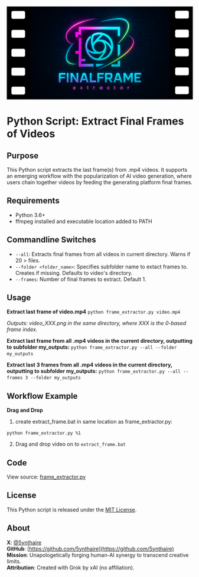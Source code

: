 ![5YN-ExtractFinalVideoFrame-PY](banner.png)

# Python Script: Extract Final Frames of Videos

## Purpose

This Python script extracts the last frame(s) from .mp4 videos. It supports an emerging workflow with the popularization of AI video generation, where users chain together videos by feeding the generating platform final frames.

## Requirements

- Python 3.6+
- ffmpeg installed and executable location added to PATH

## Commandline Switches

- `--all`: Extracts final frames from all videos in current directory. Warns if 20 > files.
- `--folder <folder_name>`: Specifies subfolder name to extact frames to. Creates if missing. Defaults to video's directory.
- `--frames`: Number of final frames to extract. Default 1.

## Usage

**Extract last frame of video.mp4**
`python frame_extractor.py video.mp4`

*Outputs: video_XXX.png in the same directory, where XXX is the 0-based frame index.*

**Extract last frame from all .mp4 videos in the current directory, outputting to subfolder my_outputs:**
`python frame_extractor.py --all --folder my_outputs`

**Extract last 3 frames from all .mp4 videos in the current directory, outputting to subfolder my_outputs:**
`python frame_extractor.py --all --frames 3 --folder my_outputs`

## Workflow Example

**Drag and Drop**

1. create extract_frame.bat in same location as frame_extractor.py:

```
python frame_extractor.py %1
```

2. Drag and drop video on to `extract_frame.bat`

## Code

View source: [frame_extractor.py](frame_extractor.py)

## License

This Python script is released under the [MIT License](LICENSE).

## About

**X**: [@5ynthaire](https://x.com/5ynthaire)  
**GitHub**: [https://github.com/5ynthaire](https://github.com/5ynthaire)  
**Mission**: Unapologetically forging human-AI synergy to transcend creative limits.  
**Attribution**: Created with Grok by xAI (no affiliation).
